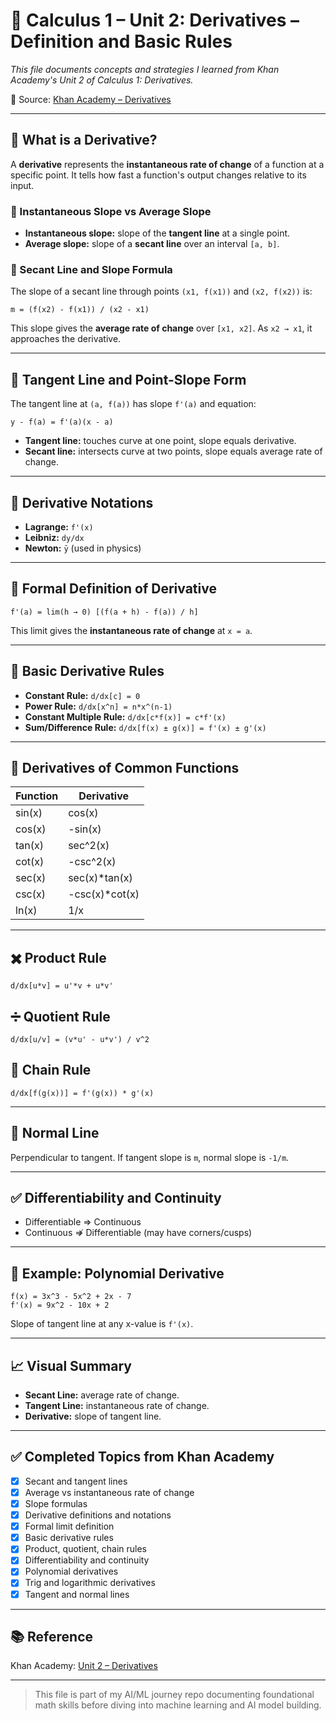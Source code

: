 # 📘 Calculus 1 – Unit 2: Derivatives – Definition and Basic Rules

*This file documents concepts and strategies I learned from Khan Academy's Unit 2 of Calculus 1: Derivatives.*

🔗 Source: [Khan Academy – Derivatives](https://www.khanacademy.org/math/calculus-1/cs1-derivatives-intro)

---

## 📌 What is a Derivative?

A **derivative** represents the **instantaneous rate of change** of a function at a specific point. It tells how fast a function's output changes relative to its input.

### 🔹 Instantaneous Slope vs Average Slope

* **Instantaneous slope:** slope of the **tangent line** at a single point.
* **Average slope:** slope of a **secant line** over an interval `[a, b]`.

### 🔹 Secant Line and Slope Formula

The slope of a secant line through points `(x1, f(x1))` and `(x2, f(x2))` is:

```
m = (f(x2) - f(x1)) / (x2 - x1)
```

This slope gives the **average rate of change** over `[x1, x2]`. As `x2 → x1`, it approaches the derivative.

---

## 📐 Tangent Line and Point-Slope Form

The tangent line at `(a, f(a))` has slope `f'(a)` and equation:

```
y - f(a) = f'(a)(x - a)
```

* **Tangent line:** touches curve at one point, slope equals derivative.
* **Secant line:** intersects curve at two points, slope equals average rate of change.

---

## 🔢 Derivative Notations

* **Lagrange:** `f'(x)`
* **Leibniz:** `dy/dx`
* **Newton:** `ȳ` (used in physics)

---

## 🔁 Formal Definition of Derivative

```
f'(a) = lim(h → 0) [(f(a + h) - f(a)) / h]
```

This limit gives the **instantaneous rate of change** at `x = a`.

---

## 🧮 Basic Derivative Rules

* **Constant Rule:** `d/dx[c] = 0`
* **Power Rule:** `d/dx[x^n] = n*x^(n-1)`
* **Constant Multiple Rule:** `d/dx[c*f(x)] = c*f'(x)`
* **Sum/Difference Rule:** `d/dx[f(x) ± g(x)] = f'(x) ± g'(x)`

---

## 🧩 Derivatives of Common Functions

| Function | Derivative      |
| -------- | --------------- |
| sin(x)   | cos(x)          |
| cos(x)   | -sin(x)         |
| tan(x)   | sec^2(x)        |
| cot(x)   | -csc^2(x)       |
| sec(x)   | sec(x)\*tan(x)  |
| csc(x)   | -csc(x)\*cot(x) |
| ln(x)    | 1/x             |

---

## ✖️ Product Rule

```
d/dx[u*v] = u'*v + u*v'
```

## ➗ Quotient Rule

```
d/dx[u/v] = (v*u' - u*v') / v^2
```

## 🔁 Chain Rule

```
d/dx[f(g(x))] = f'(g(x)) * g'(x)
```

---

## 📐 Normal Line

Perpendicular to tangent. If tangent slope is `m`, normal slope is `-1/m`.

---

## ✅ Differentiability and Continuity

* Differentiable ⇒ Continuous
* Continuous ⇏ Differentiable (may have corners/cusps)

---

## 🧪 Example: Polynomial Derivative

```
f(x) = 3x^3 - 5x^2 + 2x - 7
f'(x) = 9x^2 - 10x + 2
```

Slope of tangent line at any x-value is `f'(x)`.

---

## 📈 Visual Summary

* **Secant Line:** average rate of change.
* **Tangent Line:** instantaneous rate of change.
* **Derivative:** slope of tangent line.

---

## ✅ Completed Topics from Khan Academy

* [x] Secant and tangent lines
* [x] Average vs instantaneous rate of change
* [x] Slope formulas
* [x] Derivative definitions and notations
* [x] Formal limit definition
* [x] Basic derivative rules
* [x] Product, quotient, chain rules
* [x] Differentiability and continuity
* [x] Polynomial derivatives
* [x] Trig and logarithmic derivatives
* [x] Tangent and normal lines

---

## 📚 Reference

Khan Academy: [Unit 2 – Derivatives](https://www.khanacademy.org/math/calculus-1/cs1-derivatives-intro)

---

> This file is part of my AI/ML journey repo documenting foundational math skills before diving into machine learning and AI model building.
